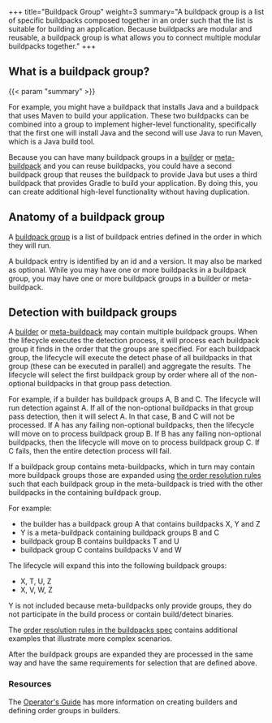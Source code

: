 +++
title="Buildpack Group"
weight=3
summary="A buildpack group is a list of specific buildpacks composed together in an order such that the list is suitable for building an application. Because buildpacks are modular and reusable, a buildpack group is what allows you to connect multiple modular buildpacks together."
+++

## What is a buildpack group?

{{< param "summary" >}}

For example, you might have a buildpack that installs Java and a buildpack that uses Maven to build your application. These two buildpacks can be combined into a group to implement higher-level functionality, specifically that the first one will install Java and the second will use Java to run Maven, which is a Java build tool.

Because you can have many buildpack groups in a [builder][builder] or [meta-buildpack][meta-buildpack] and you can reuse buildpacks, you could have a second buildpack group that reuses the buildpack to provide Java but uses a third buildpack that provides Gradle to build your application. By doing this, you can create additional high-level functionality without having duplication.

## Anatomy of a buildpack group

A [buildpack group][buildpack-group] is a list of buildpack entries defined in the order in which they will run.

A buildpack entry is identified by an id and a version. It may also be marked as optional. While you may have one or more buildpacks in a buildpack group, you may have one or more buildpack groups in a builder or meta-buildpack.

## Detection with buildpack groups

A [builder][builder] or [meta-buildpack][meta-buildpack] may contain multiple buildpack groups. When the lifecycle executes the detection process, it will process each buildpack group it finds in the order that the groups are specified. For each buildpack group, the lifecycle will execute the detect phase of all buildpacks in that group (these can be executed in parallel) and aggregate the results. The lifecycle will select the first buildpack group by order where all of the non-optional buildpacks in that group pass detection.

For example, if a builder has buildpack groups A, B and C. The lifecycle will run detection against A. If all of the non-optional buildpacks in that group pass detection, then it will select A. In that case, B and C will not be processed. If A has any failing non-optional buildpacks, then the lifecycle will move on to process buildpack group B. If B has any failing non-optional buildpacks, then the lifecycle will move on to process buildpack group C. If C fails, then the entire detection process will fail.

If a buildpack group contains meta-buildpacks, which in turn may contain more buildpack groups those are expanded using [the order resolution rules][order-resolution] such that each buildpack group in the meta-buildpack is tried with the other buildpacks in the containing buildpack group.

For example:

- the builder has a buildpack group A that contains buildpacks X, Y and Z
- Y is a meta-buildpack containing buildpack groups B and C
- buildpack group B contains buildpacks T and U
- buildpack group C contains buildpacks V and W

The lifecycle will expand this into the following buildpack groups:

- X, T, U, Z
- X, V, W, Z

Y is not included because meta-buildpacks only provide groups, they do not participate in the build process or contain build/detect binaries.

The [order resolution rules in the buildpacks spec][order-resolution] contains additional examples that illustrate more complex scenarios.

After the buildpack groups are expanded they are processed in the same way and have the same requirements for selection that are defined above.

### Resources

The [Operator's Guide][operator-guide] has more information on creating builders and defining order groups in builders.

[buildpack-group]: /docs/reference/config/builder-config/#order-_list-required_
[order-resolution]: https://github.com/buildpacks/spec/blob/main/buildpack.md#order-resolution
[operator-guide]: /docs/operator-guide/
[builder]: /docs/concepts/components/builder/
[meta-buildpack]: /docs/concepts/components/buildpack/#meta-buildpack
